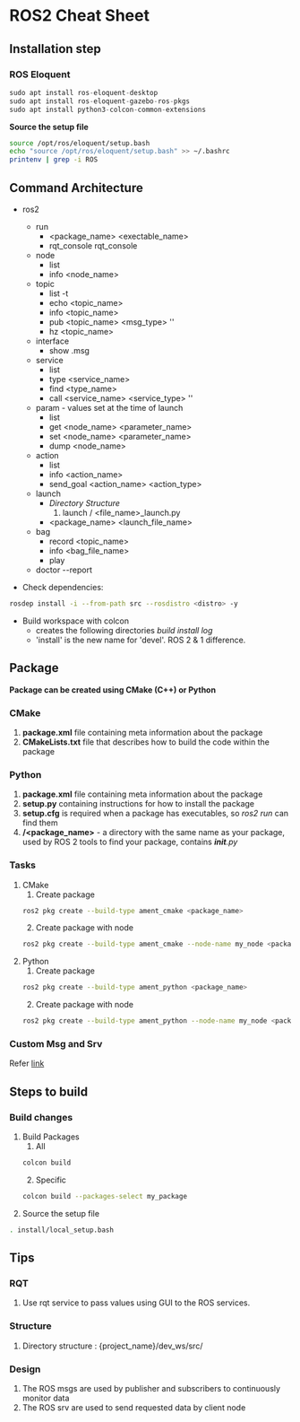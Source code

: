 # ROS2 Cheat Sheet

## Installation step
### ROS Eloquent
```python
sudo apt install ros-eloquent-desktop
sudo apt install ros-eloquent-gazebo-ros-pkgs
sudo apt install python3-colcon-common-extensions
```
**Source the setup file**
```bash
source /opt/ros/eloquent/setup.bash
echo "source /opt/ros/eloquent/setup.bash" >> ~/.bashrc
printenv | grep -i ROS
```

## Command Architecture
* ros2
    * run
        * <package_name> <exectable_name>
        * rqt_console rqt_console
    * node
        * list
        * info <node_name>
    * topic
        * list -t
        * echo <topic_name>
        * info <topic_name>
        * pub <topic_name> <msg_type> '<args>'
        * hz <topic_name>
    * interface
        * show <type>.msg
    * service
        * list
        * type <service_name>
        * find <type_name>
        * call <service_name> <service_type> '<args>'
    * param - values set at the time of launch
        * list
        * get <node_name> <parameter_name>
        * set <node_name> <parameter_name> <value>
        * dump <node_name>
    * action
        * list
        * info <action_name>
        * send_goal <action_name> <action_type> <values>
    * launch
        * *Directory Structure*
            1. launch / <file_name>_launch.py
        * <package_name> <launch_file_name>
    * bag
        * record <topic_name>
        * info <bag_file_name>
        * play
    * doctor --report

* Check dependencies: 
```bash
rosdep install -i --from-path src --rosdistro <distro> -y
```
* Build workspace with colcon
    * creates the following directories *build* *install* *log*
    * 'install' is the new name for 'devel'. ROS 2 & 1 difference.

## Package
**Package can be created using CMake (C++) or Python**
### CMake
1. **package.xml** file containing meta information about the package
2. **CMakeLists.txt** file that describes how to build the code within the package
### Python
1. **package.xml** file containing meta information about the package
2. **setup.py** containing instructions for how to install the package
3. **setup.cfg** is required when a package has executables, so *ros2 run* can find them
4. **/<package_name>** - a directory with the same name as your package, used by ROS 2 tools to find your package, contains *__init__.py*
### Tasks
1. CMake
    1. Create package 
    ```bash
    ros2 pkg create --build-type ament_cmake <package_name>
    ```
    2. Create package with node 
    ```bash
    ros2 pkg create --build-type ament_cmake --node-name my_node <package_name>
    ```
2. Python
    1. Create package 
    ```bash
    ros2 pkg create --build-type ament_python <package_name>
    ```
    2. Create package with node 
    ```bash
    ros2 pkg create --build-type ament_python --node-name my_node <package_name>
    ```
### Custom Msg and Srv
Refer [link](https://index.ros.org/doc/ros2/Tutorials/Custom-ROS2-Interfaces/#custominterfaces)

## Steps to build
### Build changes
1. Build Packages
    1. All 
    ```bash 
    colcon build
    ```
    2. Specific 
    ```bash
    colcon build --packages-select my_package
    ```
2. Source the setup file 
```bash
. install/local_setup.bash
```

## Tips
### RQT
1. Use rqt service to pass values using GUI to the ROS services.
### Structure
1. Directory structure : {project_name}/dev_ws/src/
### Design
1. The ROS msgs are used by publisher and subscribers to continuously monitor data
2. The ROS srv are used to send requested data by client node